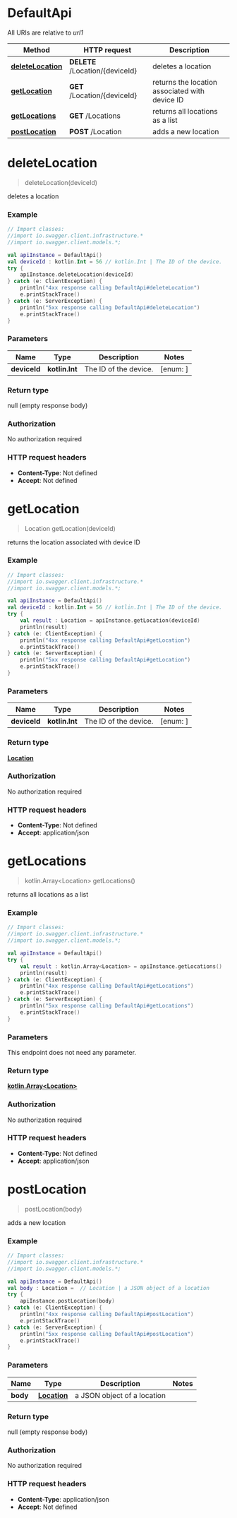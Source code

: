 # DefaultApi

All URIs are relative to *url1*

Method | HTTP request | Description
------------- | ------------- | -------------
[**deleteLocation**](DefaultApi.md#deleteLocation) | **DELETE** /Location/{deviceId} | deletes a location
[**getLocation**](DefaultApi.md#getLocation) | **GET** /Location/{deviceId} | returns the location associated with device ID
[**getLocations**](DefaultApi.md#getLocations) | **GET** /Locations | returns all locations as a list
[**postLocation**](DefaultApi.md#postLocation) | **POST** /Location | adds a new location

<a name="deleteLocation"></a>
# **deleteLocation**
> deleteLocation(deviceId)

deletes a location

### Example
```kotlin
// Import classes:
//import io.swagger.client.infrastructure.*
//import io.swagger.client.models.*;

val apiInstance = DefaultApi()
val deviceId : kotlin.Int = 56 // kotlin.Int | The ID of the device.
try {
    apiInstance.deleteLocation(deviceId)
} catch (e: ClientException) {
    println("4xx response calling DefaultApi#deleteLocation")
    e.printStackTrace()
} catch (e: ServerException) {
    println("5xx response calling DefaultApi#deleteLocation")
    e.printStackTrace()
}
```

### Parameters

Name | Type | Description  | Notes
------------- | ------------- | ------------- | -------------
 **deviceId** | **kotlin.Int**| The ID of the device. | [enum: ]

### Return type

null (empty response body)

### Authorization

No authorization required

### HTTP request headers

 - **Content-Type**: Not defined
 - **Accept**: Not defined

<a name="getLocation"></a>
# **getLocation**
> Location getLocation(deviceId)

returns the location associated with device ID

### Example
```kotlin
// Import classes:
//import io.swagger.client.infrastructure.*
//import io.swagger.client.models.*;

val apiInstance = DefaultApi()
val deviceId : kotlin.Int = 56 // kotlin.Int | The ID of the device.
try {
    val result : Location = apiInstance.getLocation(deviceId)
    println(result)
} catch (e: ClientException) {
    println("4xx response calling DefaultApi#getLocation")
    e.printStackTrace()
} catch (e: ServerException) {
    println("5xx response calling DefaultApi#getLocation")
    e.printStackTrace()
}
```

### Parameters

Name | Type | Description  | Notes
------------- | ------------- | ------------- | -------------
 **deviceId** | **kotlin.Int**| The ID of the device. | [enum: ]

### Return type

[**Location**](Location.md)

### Authorization

No authorization required

### HTTP request headers

 - **Content-Type**: Not defined
 - **Accept**: application/json

<a name="getLocations"></a>
# **getLocations**
> kotlin.Array&lt;Location&gt; getLocations()

returns all locations as a list

### Example
```kotlin
// Import classes:
//import io.swagger.client.infrastructure.*
//import io.swagger.client.models.*;

val apiInstance = DefaultApi()
try {
    val result : kotlin.Array<Location> = apiInstance.getLocations()
    println(result)
} catch (e: ClientException) {
    println("4xx response calling DefaultApi#getLocations")
    e.printStackTrace()
} catch (e: ServerException) {
    println("5xx response calling DefaultApi#getLocations")
    e.printStackTrace()
}
```

### Parameters
This endpoint does not need any parameter.

### Return type

[**kotlin.Array&lt;Location&gt;**](Location.md)

### Authorization

No authorization required

### HTTP request headers

 - **Content-Type**: Not defined
 - **Accept**: application/json

<a name="postLocation"></a>
# **postLocation**
> postLocation(body)

adds a new location

### Example
```kotlin
// Import classes:
//import io.swagger.client.infrastructure.*
//import io.swagger.client.models.*;

val apiInstance = DefaultApi()
val body : Location =  // Location | a JSON object of a location
try {
    apiInstance.postLocation(body)
} catch (e: ClientException) {
    println("4xx response calling DefaultApi#postLocation")
    e.printStackTrace()
} catch (e: ServerException) {
    println("5xx response calling DefaultApi#postLocation")
    e.printStackTrace()
}
```

### Parameters

Name | Type | Description  | Notes
------------- | ------------- | ------------- | -------------
 **body** | [**Location**](Location.md)| a JSON object of a location |

### Return type

null (empty response body)

### Authorization

No authorization required

### HTTP request headers

 - **Content-Type**: application/json
 - **Accept**: Not defined

